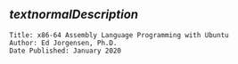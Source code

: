 ## $textnormal{Description}$

```plaintext
Title: x86-64 Assembly Language Programming with Ubuntu
Author: Ed Jorgensen, Ph.D.
Date Published: January 2020
```
